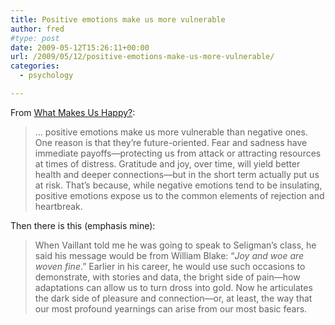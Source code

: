 ```yaml
---
title: Positive emotions make us more vulnerable
author: fred
#type: post
date: 2009-05-12T15:26:11+00:00
url: /2009/05/12/positive-emotions-make-us-more-vulnerable/
categories:
  - psychology

---
```

From [What Makes Us Happy?][1]:

> &#8230; positive emotions make us more vulnerable than negative ones. One reason is that they’re future-oriented. Fear and sadness have immediate payoffs—protecting us from attack or attracting resources at times of distress. Gratitude and joy, over time, will yield better health and deeper connections—but in the short term actually put us at risk. That’s because, while negative emotions tend to be insulating, positive emotions expose us to the common elements of rejection and heartbreak. 

Then there is this (emphasis mine):

> When Vaillant told me he was going to speak to Seligman’s class, he said his message would be from William Blake: “_Joy and woe are woven fine_.” Earlier in his career, he would use such occasions to demonstrate, with stories and data, the bright side of pain—how adaptations can allow us to turn dross into gold. Now he articulates the dark side of pleasure and connection—or, at least, the way that our most profound yearnings can arise from our most basic fears.

 [1]: http://www.theatlantic.com/doc/200906/happiness